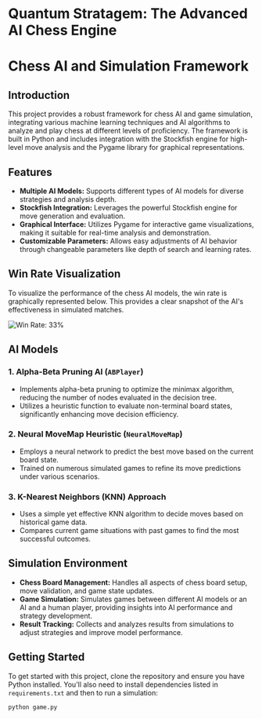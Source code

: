 # Quantum Stratagem: The Advanced AI Chess Engine

# Chess AI and Simulation Framework

## Introduction

This project provides a robust framework for chess AI and game simulation, integrating various machine learning techniques and AI algorithms to analyze and play chess at different levels of proficiency. The framework is built in Python and includes integration with the Stockfish engine for high-level move analysis and the Pygame library for graphical representations.

## Features

- **Multiple AI Models:** Supports different types of AI models for diverse strategies and analysis depth.
- **Stockfish Integration:** Leverages the powerful Stockfish engine for move generation and evaluation.
- **Graphical Interface:** Utilizes Pygame for interactive game visualizations, making it suitable for real-time analysis and demonstration.
- **Customizable Parameters:** Allows easy adjustments of AI behavior through changeable parameters like depth of search and learning rates.

## Win Rate Visualization

To visualize the performance of the chess AI models, the win rate is graphically represented below. This provides a clear snapshot of the AI's effectiveness in simulated matches.

![Win Rate: 33%](path_to_your_image.png)



## AI Models

### 1. Alpha-Beta Pruning AI (`ABPlayer`)
- Implements alpha-beta pruning to optimize the minimax algorithm, reducing the number of nodes evaluated in the decision tree.
- Utilizes a heuristic function to evaluate non-terminal board states, significantly enhancing move decision efficiency.

### 2. Neural MoveMap Heuristic (`NeuralMoveMap`)
- Employs a neural network to predict the best move based on the current board state.
- Trained on numerous simulated games to refine its move predictions under various scenarios.

### 3. K-Nearest Neighbors (KNN) Approach
- Uses a simple yet effective KNN algorithm to decide moves based on historical game data.
- Compares current game situations with past games to find the most successful outcomes.

## Simulation Environment

- **Chess Board Management:** Handles all aspects of chess board setup, move validation, and game state updates.
- **Game Simulation:** Simulates games between different AI models or an AI and a human player, providing insights into AI performance and strategy development.
- **Result Tracking:** Collects and analyzes results from simulations to adjust strategies and improve model performance.

  

## Getting Started

To get started with this project, clone the repository and ensure you have Python installed. You'll also need to install dependencies listed in `requirements.txt` and then to run a simulation:

```bash
python game.py



